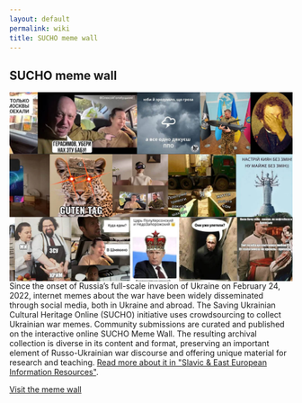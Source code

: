 ```yaml
---
layout: default
permalink: wiki
title: SUCHO meme wall
---
```


## SUCHO meme wall

<img src="/assets/images/warmemewall.jpg" style="float:right;">

Since the onset of Russia’s full-scale invasion of Ukraine on February 24, 2022, internet memes about the war have been widely disseminated through social media, both in Ukraine and abroad. The Saving Ukrainian Cultural Heritage Online (SUCHO) initiative uses crowdsourcing to collect Ukrainian war memes. Community submissions are curated and published on the interactive online SUCHO Meme Wall. The resulting archival collection is diverse in its content and format, preserving an important element of Russo-Ukrainian war discourse and offering unique material for research and teaching. [Read more about it in "Slavic & East European Information Resources"](https://doi.org/10.1080/15228886.2023.2169634).

<div class="btn"><a href="https://subscribepage.io/sucho">Visit the meme wall</a></div>